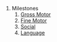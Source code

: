 1. Milestones
	1. [Gross Motor](Pediatrics/Milestones#Gross%20Motor%20milestones)
	2. [Fine Motor](Pediatrics/Milestones#Fine%20Motor)
	3. [Social](Pediatrics/Milestones#Social%20milestones)
	4. [Language](Pediatrics/Milestones#Language%20milestones)
